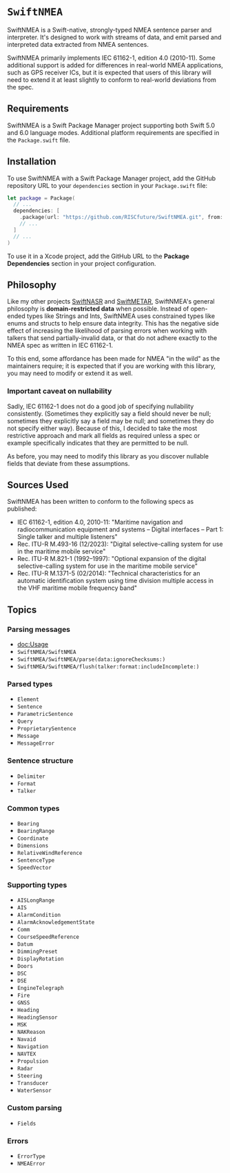 # ``SwiftNMEA``

SwiftNMEA is a Swift-native, strongly-typed NMEA sentence parser and
interpreter. It's designed to work with streams of data, and emit parsed and
interpreted data extracted from NMEA sentences.

SwiftNMEA primarily implements IEC 61162-1, edition 4.0 (2010-11). Some
additional support is added for differences in real-world NMEA applications,
such as GPS receiver ICs, but it is expected that users of this library will
need to extend it at least slightly to conform to real-world deviations from the
spec.

## Requirements

SwiftNMEA is a Swift Package Manager project supporting both Swift 5.0 and 6.0
language modes. Additional platform requirements are specified in the
`Package.swift` file.

## Installation

To use SwiftNMEA with a Swift Package Manager project, add the GitHub repository
URL to your `dependencies` section in your `Package.swift` file:

```swift
let package = Package(
  // ...
  dependencies: [
    .package(url: "https://github.com/RISCfuture/SwiftNMEA.git", from: "1.0.0"),
    // ...
  ]
  // ...
)
```

To use it in a Xcode project, add the GitHub URL to the **Package Dependencies**
section in your project configuration.

## Philosophy

Like my other projects [SwiftNASR](https://github.com/RISCfuture/SwiftNASR) and
 [SwiftMETAR](https://github.com/RISCfuture/SwiftMETAR), SwiftNMEA's general
philosophy is **domain-restricted data** when possible. Instead of open-ended
types like Strings and Ints, SwiftNMEA uses constrained types like enums and
structs to help ensure data integrity. This has the negative side effect of
increasing the likelihood of parsing errors when working with talkers that send
partially-invalid data, or that do not adhere exactly to the NMEA spec as
written in IEC 61162-1.

To this end, some affordance has been made for NMEA "in the wild" as the
maintainers require; it is expected that if you are working with this library,
you may need to modify or extend it as well.

### Important caveat on nullability

Sadly, IEC 61162-1 does not do a good job of specifying nullability
consistently. (Sometimes they explicitly say a field should never be null;
sometimes they explicitly say a field may be null; and sometimes they do not
specify either way). Because of this, I decided to take the most restrictive
approach and mark all fields as required unless a spec or example specifically
indicates that they are permitted to be null.

As before, you may need to modify this library as you discover nullable fields
that deviate from these assumptions.

## Sources Used

SwiftNMEA has been written to conform to the following specs as published:

- IEC 61162-1, edition 4.0, 2010-11: "Maritime navigation and radiocommunication
  equipment and systems – Digital interfaces – Part 1: Single talker and multiple
  listeners"
- Rec. ITU-R M.493-16 (12/2023): "Digital selective-calling system for use in the
  maritime mobile service"
- Rec. ITU-R M.821-1 (1992–1997): "Optional expansion of the digital selective-calling
  system for use in the maritime mobile service"
- Rec. ITU-R M.1371-5 (02/2014): "Technical characteristics for an automatic
  identification system using time division multiple access in the VHF maritime
  mobile frequency band"


## Topics

### Parsing messages

- <doc:Usage>
- ``SwiftNMEA/SwiftNMEA``
- ``SwiftNMEA/SwiftNMEA/parse(data:ignoreChecksums:)``
- ``SwiftNMEA/SwiftNMEA/flush(talker:format:includeIncomplete:)``

### Parsed types

- ``Element``
- ``Sentence``
- ``ParametricSentence``
- ``Query``
- ``ProprietarySentence``
- ``Message``
- ``MessageError``

### Sentence structure

- ``Delimiter``
- ``Format``
- ``Talker``

### Common types

- ``Bearing``
- ``BearingRange``
- ``Coordinate``
- ``Dimensions``
- ``RelativeWindReference``
- ``SentenceType``
- ``SpeedVector``

### Supporting types

- ``AISLongRange``
- ``AIS``
- ``AlarmCondition``
- ``AlarmAcknowledgementState``
- ``Comm``
- ``CourseSpeedReference``
- ``Datum``
- ``DimmingPreset``
- ``DisplayRotation``
- ``Doors``
- ``DSC``
- ``DSE``
- ``EngineTelegraph``
- ``Fire``
- ``GNSS``
- ``Heading``
- ``HeadingSensor``
- ``MSK``
- ``NAKReason``
- ``Navaid``
- ``Navigation``
- ``NAVTEX``
- ``Propulsion``
- ``Radar``
- ``Steering``
- ``Transducer``
- ``WaterSensor``

### Custom parsing

- ``Fields``

### Errors

- ``ErrorType``
- ``NMEAError``
